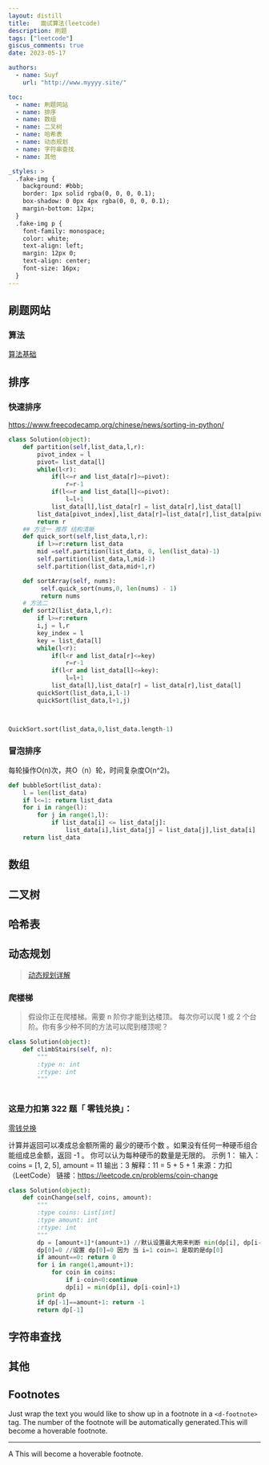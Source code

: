 ```yaml
---
layout: distill
title:   面试算法(leetcode)
description: 刷题
tags: ["leetcode"]
giscus_comments: true
date: 2023-05-17

authors:
  - name: Suyf
    url: "http://www.myyyy.site/"

toc:
  - name: 刷题网站
  - name: 排序
  - name: 数组
  - name: 二叉树
  - name: 哈希表
  - name: 动态规划
  - name: 字符串查找
  - name: 其他

_styles: >
  .fake-img {
    background: #bbb;
    border: 1px solid rgba(0, 0, 0, 0.1);
    box-shadow: 0 0px 4px rgba(0, 0, 0, 0.1);
    margin-bottom: 12px;
  }
  .fake-img p {
    font-family: monospace;
    color: white;
    text-align: left;
    margin: 12px 0;
    text-align: center;
    font-size: 16px;
  }
---
```


## 刷题网站
### 算法
[算法基础](https://oi-wiki.org/basic/quick-sort/)

## 排序

### 快速排序
https://www.freecodecamp.org/chinese/news/sorting-in-python/
```python
class Solution(object):
    def partition(self,list_data,l,r):
        pivot_index = l
        pivot= list_data[l]
        while(l<r):
            if(l<=r and list_data[r]>=pivot):
                r=r-1
            if(l<=r and list_data[l]<=pivot):
                l=l+1
            list_data[l],list_data[r] = list_data[r],list_data[l]
        list_data[pivot_index],list_data[r]=list_data[r],list_data[pivot_index]
        return r
    ## 方法一 推荐 结构清晰
    def quick_sort(self,list_data,l,r):
        if l>=r:return list_data
        mid =self.partition(list_data, 0, len(list_data)-1)
        self.partition(list_data,l,mid-1)
        self.partition(list_data,mid+1,r)

    def sortArray(self, nums):
         self.quick_sort(nums,0, len(nums) - 1)
         return nums
    # 方法二 
    def sort2(list_data,l,r):
        if l>=r:return
        i,j = l,r
        key_index = l
        key = list_data[l]
        while(l<r):
            if(l<r and list_data[r]<=key)
                r=r-1
            if(l<r and list_data[l]<=key):
                l=l+1
            list_data[l],list_data[r] = list_data[r],list_data[l]
        quickSort(list_data,i,l-1)
        quickSort(list_data,l+1,j)



QuickSort.sort(list_data,0,list_data.length-1)

```

### 冒泡排序
每轮操作O(n)次，共O（n）轮，时间复杂度O(n^2)。
```python
def bubbleSort(list_data):
    l = len(list_data)
    if l<=1: return list_data
    for i in range(l):
        for j in range(1,l):
            if list_data[i] <= list_data[j]:
                list_data[i],list_data[j] = list_data[j],list_data[i]
    return list_data
```

## 数组

## 二叉树

## 哈希表

## 动态规划


> [动态规划详解](https://mp.weixin.qq.com/s/1V3aHVonWBEXlNUvK3S28w)

### 爬楼梯
> 假设你正在爬楼梯。需要 n 阶你才能到达楼顶。
> 每次你可以爬 1 或 2 个台阶。你有多少种不同的方法可以爬到楼顶呢？

```python
class Solution(object):
    def climbStairs(self, n):
        """
        :type n: int
        :rtype: int
        """
        
```

### 这是力扣第 322 题「 零钱兑换」：
[零钱兑换](https://leetcode.cn/problems/coin-change/)

计算并返回可以凑成总金额所需的 最少的硬币个数 。如果没有任何一种硬币组合能组成总金额，返回 -1 。
你可以认为每种硬币的数量是无限的。
示例 1：
输入：coins = [1, 2, 5], amount = 11
输出：3 
解释：11 = 5 + 5 + 1
来源：力扣（LeetCode）
链接：https://leetcode.cn/problems/coin-change

``` python
class Solution(object):
    def coinChange(self, coins, amount):
        """
        :type coins: List[int]
        :type amount: int
        :rtype: int
        """
        dp = [amount+1]*(amount+1) //默认设置最大用来判断 min(dp[i], dp[i-coin]+1)
        dp[0]=0 //设置 dp[0]=0 因为 当 i=1 coin=1 是取的是dp[0]
        if amount==0: return 0
        for i in range(1,amount+1):
            for coin in coins:
                if i-coin<0:continue
                dp[i] = min(dp[i], dp[i-coin]+1)
        print dp
        if dp[-1]==amount+1: return -1
        return dp[-1]

```


## 字符串查找

## 其他

## Footnotes

Just wrap the text you would like to show up in a footnote in a `<d-footnote>` tag.
The number of the footnote will be automatically generated.<d-footnote>This will become a hoverable footnote.</d-footnote>

***

<d-footnote>A This will become a hoverable footnote.</d-footnote>
